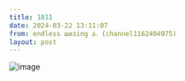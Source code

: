 ```yaml
---
title: 1811
date: 2024-03-22 13:11:07
from: endless шизing ⍼ (channel1162404975)
layout: post
---
```


![image](photos/photo_272@22-03-2024_13-11-07.jpg)


